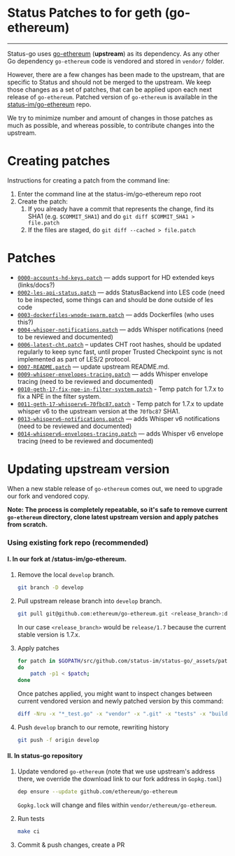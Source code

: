 # Status Patches to for geth (go-ethereum)
---

Status-go uses [go-ethereum](https://github.com/ethereum/go-ethereum) (**upstream**) as its dependency. As any other Go dependency `go-ethereum` code is vendored and stored in `vendor/` folder.

However, there are a few changes has been made to the upstream, that are specific to Status and should not be merged to the upstream. We keep those changes as a set of patches, that can be applied upon each next release of `go-ethereum`. Patched version of `go-ethereum` is available in the [status-im/go-ethereum](https://github.com/status/go-ethereum) repo.

We try to minimize number and amount of changes in those patches as much as possible, and whereas possible, to contribute changes into the upstream.

# Creating patches

Instructions for creating a patch from the command line:

1. Enter the command line at the status-im/go-ethereum repo root
1. Create the patch:
    1. If you already have a commit that represents the change, find its SHA1 (e.g. `$COMMIT_SHA1`) and do `git diff $COMMIT_SHA1 > file.patch`
    1. If the files are staged, do `git diff --cached > file.patch`

# Patches

- [`0000-accounts-hd-keys.patch`](./0000-accounts-hd-keys.patch) — adds support for HD extended keys (links/docs?)
- [`0002-les-api-status.patch`](./0002-les-api-status.patch) — adds StatusBackend into LES code (need to be inspected, some things can and should be done outside of les code
- [`0003-dockerfiles-wnode-swarm.patch`](./0003-dockerfiles-wnode-swarm.patch) — adds Dockerfiles (who uses this?)
- [`0004-whisper-notifications.patch`](./0004-whisper-notifications.patch) — adds Whisper notifications (need to be reviewed and documented)
- [`0006-latest-cht.patch`](./0006-latest-cht.patch) – updates CHT root hashes, should be updated regularly to keep sync fast, until proper Trusted Checkpoint sync is not implemented as part of LES/2 protocol.
- [`0007-README.patch`](./0007-README.patch) — update upstream README.md.
- [`0009-whisper-envelopes-tracing.patch`](./0009-whisper-envelopes-tracing.patch) — adds Whisper envelope tracing (need to be reviewed and documented)
- [`0010-geth-17-fix-npe-in-filter-system.patch`](./0010-geth-17-fix-npe-in-filter-system.patch) - Temp patch for 1.7.x to fix a NPE in the filter system.
- [`0011-geth-17-whisperv6-70fbc87.patch`](./0011-geth-17-whisperv6-70fbc87.patch) - Temp patch for 1.7.x to update whisper v6 to the upstream version at the `70fbc87` SHA1.
- [`0013-whisperv6-notifications.patch`](./0013-whisperv6-notifications.patch) — adds Whisper v6 notifications (need to be reviewed and documented)
- [`0014-whisperv6-envelopes-tracing.patch`](./0014-whisperv6-envelopes-tracing.patch) — adds Whisper v6 envelope tracing (need to be reviewed and documented)

# Updating upstream version

When a new stable release of `go-ethereum` comes out, we need to upgrade our fork and vendored copy.

**Note: The process is completely repeatable, so it's safe to remove current `go-ethereum` directory, clone latest upstream version and apply patches from scratch.**

### Using existing fork repo (recommended)

#### I. In our fork at /status-im/go-ethereum.

1. Remove the local `develop` branch.

    ```bash
    git branch -D develop
    ```

1. Pull upstream release branch into `develop` branch.

    ```bash
    git pull git@github.com:ethereum/go-ethereum.git <release_branch>:develop
    ```
    In our case `<release_branch>` would be `release/1.7` because the current stable version is
    1.7.x.

1. Apply patches

    ```bash
    for patch in $GOPATH/src/github.com/status-im/status-go/_assets/patches/geth/*.patch;
    do
        patch -p1 < $patch;
    done
    ```

    Once patches applied, you might want to inspect changes between current vendored version and newly patched version by this command:
    ```bash
    diff -Nru -x "*_test.go" -x "vendor" -x ".git" -x "tests" -x "build" --brief $GOPATH/src/github.com/status-im/go-ethereum $GOPATH/src/github.com/status-im/status-go/vendor/github.com/ethereum/go-ethereum
    ```

1. Push `develop` branch to our remote, rewriting history

    ```bash
    git push -f origin develop
    ```

#### II. In status-go repository

1. Update vendored `go-ethereum` (note that we use upstream's address there, we override the download link to our fork address in `Gopkg.toml`)

    ```bash
    dep ensure --update github.com/ethereum/go-ethereum
    ```

    `Gopkg.lock` will change and files within `vendor/ethereum/go-ethereum`.

1. Run tests

    ```bash
    make ci
    ```

1. Commit & push changes, create a PR
